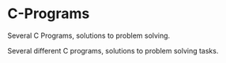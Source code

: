 # C-Programs
Several C Programs, solutions to problem solving.

Several different C programs, solutions to problem solving tasks.
